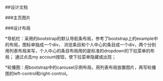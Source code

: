 ##设计文档

###主页图片



###设计布局

*导航栏：采用的bootstrap的默认导航条布局，参考了bootstrap上的example中的布局，图标单独成一个div，
浏览条目和个人中心的条目成一个div，两个分别用列表布局来写，个人中心的条目布局用的是标准的dropdown的下拉菜单的布局；
通过点击my account按钮，使下拉菜单隐藏或出现；

*轮播图：用bootstrap中的carousel示例布局，用列表布局放置图片，再写轮播图的left-control和right-control。
